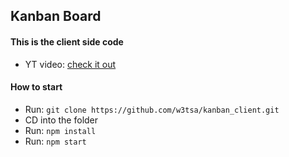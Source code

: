 ## Kanban Board

#### This is the client side code

- YT video: [check it out](https://www.youtube.com/watch?v=ghEiqsES7cU&lc=UgzVBv5X6Wg1LLfGVvJ4AaABAg&ab_channel=CodingJitsu)

#### How to start

- Run: `git clone https://github.com/w3tsa/kanban_client.git`
- CD into the folder
- Run: `npm install`
- Run: `npm start`
